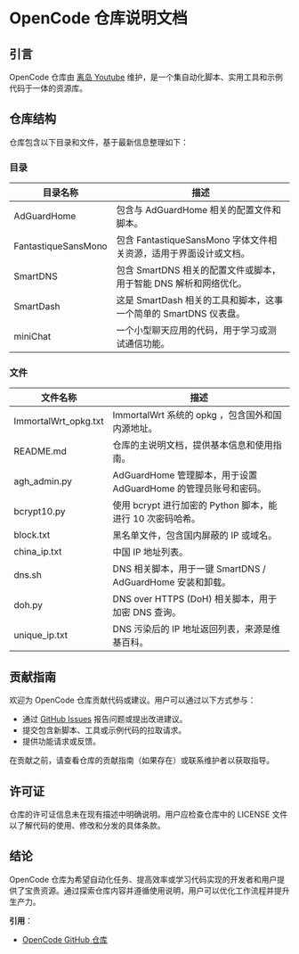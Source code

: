 # OpenCode 仓库说明文档

## 引言

OpenCode 仓库由 [离岛 Youtube](https://youtube.com/@Lidao) 维护，是一个集自动化脚本、实用工具和示例代码于一体的资源库。

## 仓库结构

仓库包含以下目录和文件，基于最新信息整理如下：

### 目录

| 目录名称            | 描述                                                                 |
|---------------------|----------------------------------------------------------------------|
| AdGuardHome         | 包含与 AdGuardHome 相关的配置文件和脚本。                             |
| FantastiqueSansMono | 包含 FantastiqueSansMono 字体文件相关资源，适用于界面设计或文档。     |
| SmartDNS            | 包含 SmartDNS 相关的配置文件或脚本，用于智能 DNS 解析和网络优化。     |
| SmartDash           | 这是 SmartDash 相关的工具和脚本，这事一个简单的 SmartDNS 仪表盘。     |
| miniChat            | 一个小型聊天应用的代码，用于学习或测试通信功能。                      |

### 文件

| 文件名称            | 描述                                                                 |
|---------------------|----------------------------------------------------------------------|
| ImmortalWrt_opkg.txt| ImmortalWrt 系统的 opkg ，包含国外和国内源地址。                |
| README.md           | 仓库的主说明文档，提供基本信息和使用指南。                       |
| agh_admin.py        | AdGuardHome 管理脚本，用于设置 AdGuardHome 的管理员账号和密码。  |
| bcrypt10.py         | 使用 bcrypt 进行加密的 Python 脚本，能进行 10 次密码哈希。       |
| block.txt           | 黑名单文件，包含国内屏蔽的 IP 或域名。                           |
| china_ip.txt        | 中国 IP 地址列表。                                              |
| dns.sh              | DNS 相关脚本，用于一键 SmartDNS / AdGuardHome 安装和卸载。       |
| doh.py              | DNS over HTTPS (DoH) 相关脚本，用于加密 DNS 查询。              |
| unique_ip.txt       | DNS 污染后的 IP 地址返回列表，来源是维基百科。                   |


## 贡献指南

欢迎为 OpenCode 仓库贡献代码或建议。用户可以通过以下方式参与：

- 通过 [GitHub Issues](https://github.com/LidaoNote/OpenCode/issues) 报告问题或提出改进建议。
- 提交包含新脚本、工具或示例代码的拉取请求。
- 提供功能请求或反馈。

在贡献之前，请查看仓库的贡献指南（如果存在）或联系维护者以获取指导。

## 许可证

仓库的许可证信息未在现有描述中明确说明。用户应检查仓库中的 LICENSE 文件以了解代码的使用、修改和分发的具体条款。

## 结论

OpenCode 仓库为希望自动化任务、提高效率或学习代码实现的开发者和用户提供了宝贵资源。通过探索仓库内容并遵循使用说明，用户可以优化工作流程并提升生产力。

**引用**：

- [OpenCode GitHub 仓库](https://github.com/LidaoNote/OpenCode)